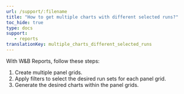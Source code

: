 ```yaml
---
url: /support/:filename
title: "How to get multiple charts with different selected runs?"
toc_hide: true
type: docs
support:
   - reports
translationKey: multiple_charts_different_selected_runs
---
```

With W&B Reports, follow these steps:

1. Create multiple panel grids.
2. Apply filters to select the desired run sets for each panel grid.
3. Generate the desired charts within the panel grids.